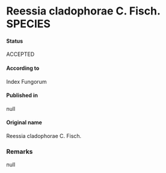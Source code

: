 Reessia cladophorae C. Fisch. SPECIES
=======

#### Status
ACCEPTED

#### According to
Index Fungorum

#### Published in
null

#### Original name
Reessia cladophorae C. Fisch.

### Remarks
null